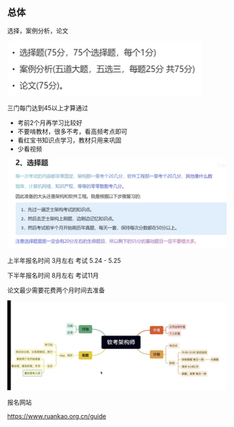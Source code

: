 ## 总体

 选择，案例分析，论文

![image-20241125013636600](软考模式敲定.assets/image-20241125013636600.png)

三门每门达到45以上才算通过  

- 考前2个月再学习比较好
- 不要啃教材，很多不考，看高频考点即可
- 看红宝书知识点学习，教材只用来巩固
- 少看视频

![image-20241125014230626](软考模式敲定.assets/image-20241125014230626.png)

上半年报名时间 3月左右 考试 5.24 - 5.25   

下半年报名时间 8月左右  考试11月

论文最少需要花费两个月时间去准备

![image-20241125021032321](软考模式敲定.assets/image-20241125021032321.png)

报名网站

https://www.ruankao.org.cn/guide